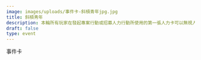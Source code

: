 ```yaml
---
image: images/uploads/事件卡-斜槓青年jpg.jpg
title: 斜槓靑年
description: 本輪所有玩家在發起專案行動或招募人力行動所使用的第一張人力卡可以無視人力需求招募至專案
draft: false
type: event
---
```

事件卡